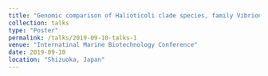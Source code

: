 ```yaml
---
title: "Genomic comparison of Halioticoli clade species, family Vibrionaceae"
collection: talks
type: "Poster"
permalink: /talks/2019-09-10-talks-1
venue: "Internatinal Marine Biotechnology Conference"
date: 2019-09-10
location: "Shizuoka, Japan"
---
```

